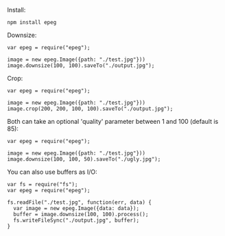Install:

```
npm install epeg
```

Downsize:

```
var epeg = require("epeg");

image = new epeg.Image({path: "./test.jpg"}))
image.downsize(100, 100).saveTo("./output.jpg");
```

Crop:

```
var epeg = require("epeg");

image = new epeg.Image({path: "./test.jpg"}))
image.crop(200, 200, 100, 100).saveTo("./output.jpg");
```

Both can take an optional 'quality' parameter between 1 and 100 (default is 85):

```
var epeg = require("epeg");

image = new epeg.Image({path: "./test.jpg"}))
image.downsize(100, 100, 50).saveTo("./ugly.jpg");
```

You can also use buffers as I/O:

```
var fs = require("fs");
var epeg = require("epeg");

fs.readFile("./test.jpg", function(err, data) {
  var image = new epeg.Image({data: data});
  buffer = image.downsize(100, 100).process();
  fs.writeFileSync("./output.jpg", buffer);
}
```